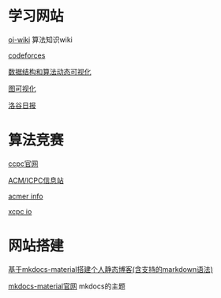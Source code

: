 # 学习网站
[oi-wiki](https://oi-wiki.net/) 算法知识wiki

[codeforces](https://codeforces.com/)

[数据结构和算法动态可视化](https://visualgo.net/zh)

[图可视化](https://csacademy.com/app/graph_editor/)

[洛谷日报](https://www.craft.do/s/N0l80k2gv46Psq)

# 算法竞赛

[ccpc官网](https://ccpc.io/)

[ACM/ICPC信息站](http://acmicpc.info/)

[acmer info](https://acmer.info/)

[xcpc io](https://xcpcio.com/)

# 网站搭建

[基于mkdocs-material搭建个人静态博客(含支持的markdown语法)](https://cyent.github.io/markdown-with-mkdocs-material/)

[mkdocs-material官网](https://squidfunk.github.io/mkdocs-material/) mkdocs的主题